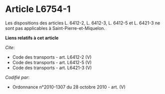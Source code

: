 # Article L6754-1

Les dispositions des articles L. 6412-2, L. 6412-3, 
L. 6412-5 et L. 6421-3 ne sont pas applicables à Saint-Pierre-et-Miquelon.

**Liens relatifs à cet article**

_Cite_:

  - Code des transports - art. L6412-2 (V)
  - Code des transports - art. L6412-5 (V)
  - Code des transports - art. L6421-3 (V)

_Codifié par_:

  - Ordonnance n°2010-1307 du 28 octobre 2010 - art. (V)
